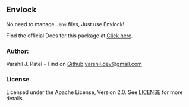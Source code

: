 ## Envlock
No need to manage `.env` files, Just use Envlock!

Find the official Docs for this package at [Click here](https://varshiljpatel.github.io/envlock).

### Author:

Varshil J. Patel - Find on [Github](https://github.com/varshiljpatel)
varshil.dev@gmail.com

### License

Licensed under the Apache License, Version 2.0. See [LICENSE](../../LICENSE) for more details.